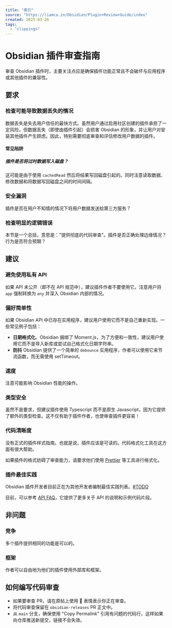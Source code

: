 ```yaml
---
title: "索引"
source: "https://liamca.in/Obsidian/Plugin+Review+Guide/index"
created: 2025-03-26
tags:
  - "clippings"
---
```

# Obsidian 插件审查指南

审查 Obsidian 插件时，主要关注点应是确保插件功能正常且不会破坏与应用程序或其他插件的兼容性。

## 要求

### 检查可能导致数据丢失的情况

数据丢失是失去用户信任的最快方式。虽然用户通过启用社区创建的插件承担了一定风险，但数据丢失（即使由插件引起）会损害 Obsidian 的形象，并让用户对安装其他插件产生顾虑。因此，特别需要彻底审查和评估修改用户数据的插件。

#### 常见陷阱

##### 插件是否将过时数据写入磁盘？

这可能是由于使用 `cachedRead` 然后将结果写回磁盘引起的。同时注意读取数据、修改数据和将数据写回磁盘之间的时间间隔。

### 安全漏洞

插件是否在用户不知情的情况下将用户数据发送给第三方服务？

### 检查明显的逻辑错误

本节是一个总括，意思是："提供彻底的代码审查"。插件是否正确处理边缘情况？行为是否符合预期？

## 建议

### 避免使用私有 API

如果 API 未公开（即不在 API 规范中），建议插件作者不要使用它。注意用户将 `app` 强制转换为 `any` 并深入 Obsidian 内部的情况。

### 偏好简单性

如果 Obsidian API 中已存在实用程序，建议用户使用它而不是自己重新实现。一些常见例子包括：

- **日期格式化**。Obsidian 捆绑了 Moment.js，为了方便和一致性，建议用户使用它而不是导入新库或尝试自己格式化日期字符串。
- **防抖** Obsidian 提供了一个简单的 `debounce` 实用程序，作者可以使用它来节流函数，而无需使用 setTimeout。

### 速度

注意可能影响 Obsidian 性能的操作。

### 类型安全

虽然不是要求，但建议插件使用 Typescript 而不是原生 Javascript，因为它提供了额外的类型检查。这不仅有助于插件作者，也使审查插件更容易！

### 代码清晰度

没有正式的插件样式指南。也就是说，插件应该是可读的。代码格式化工具在这方面有很大帮助。

如果插件的格式妨碍了审查能力，请要求他们使用 [Prettier](https://prettier.io/) 等工具进行格式化。

### 插件最佳实践

Obsidian 插件开发者目前正在为其他开发者编制最佳实践列表。[#TODO](https://liamca.in/Obsidian/Plugin+Review+Guide/#TODO)

目前，可以参考 [API FAQ](https://liamca.in/Obsidian/API+FAQ/index)，它提供了更多关于 API 的说明和示例代码片段。

## 非问题

### 竞争

多个插件提供相同的功能是可以的。

### 框架

作者可以自由地为他们的插件使用外部库和框架。

## 如何编写代码审查

- 如果要审查 PR，请在原帖上使用 👀 表情表示你正在审查。
- 将代码审查保留在 `obsidian-releases` PR 正文中。
- 从 `main` 分支，确保使用 "Copy Permalink" 引用有问题的代码行，这样如果向仓库推送新提交，链接不会失效。
